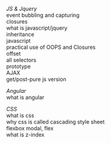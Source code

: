 *JS & Jquery*  
event bubbling and capturing  
closures  
what is javascript/jquery  
inheritance  
javascript  
practical use of OOPS and Closures  
offset  
all selectors  
prototype  
AJAX  
get/post-pure js version  


*Angular*  
what is angular  


*CSS*  
what is css  
why css is called cascading style sheet  
flexbox modal, flex  
what is z-index
